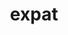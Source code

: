 ---
title: "expat"
layout: cache
categories: [package, develop]
meta: {"compilers": ["apple-clang@16.0.0", "cce@18.0.0", "gcc@10.5.0", "gcc@11.1.0", "gcc@11.4.0", "gcc@12.3.0", "gcc@12.4.0", "gcc@13.2.0", "gcc@13.3.0", "gcc@7.3.1", "gcc@7.5.0", "intel-oneapi-compilers@2024.1.0", "intel-oneapi-compilers@2025.1.0", "msvc@19.39.33523"], "num_specs": 40, "num_specs_by_stack": {"aws-pcluster-neoverse_v1": 2, "aws-pcluster-x86_64_v4": 4, "bootstrap-aarch64-darwin": 2, "bootstrap-x86_64-linux-gnu": 2, "build_systems": 2, "data-vis-sdk": 2, "developer-tools-aarch64-linux-gnu": 2, "developer-tools-darwin": 2, "developer-tools-x86_64_v3-linux-gnu": 2, "e4s": 2, "e4s-cray-rhel": 3, "e4s-neoverse-v2": 2, "e4s-oneapi": 3, "e4s-rocm-external": 2, "hep": 2, "ml-darwin-aarch64-mps": 2, "ml-linux-aarch64-cpu": 2, "ml-linux-aarch64-cuda": 2, "ml-linux-x86_64-cpu": 2, "ml-linux-x86_64-cuda": 2, "ml-linux-x86_64-rocm": 2, "radiuss": 2, "radiuss-aws": 2, "radiuss-aws-aarch64": 3, "root": 40, "tutorial": 4, "windows-vis": 3}, "oss": ["amzn2", "centos7", "rhel8", "sequoia", "ubuntu18.04", "ubuntu20.04", "ubuntu22.04", "ubuntu24.04", "windows10.0.20348"], "platforms": ["darwin", "linux", "windows"], "stacks": ["aws-pcluster-neoverse_v1", "aws-pcluster-x86_64_v4", "bootstrap-aarch64-darwin", "bootstrap-x86_64-linux-gnu", "build_systems", "data-vis-sdk", "developer-tools-aarch64-linux-gnu", "developer-tools-darwin", "developer-tools-x86_64_v3-linux-gnu", "e4s", "e4s-cray-rhel", "e4s-neoverse-v2", "e4s-oneapi", "e4s-rocm-external", "hep", "ml-darwin-aarch64-mps", "ml-linux-aarch64-cpu", "ml-linux-aarch64-cuda", "ml-linux-x86_64-cpu", "ml-linux-x86_64-cuda", "ml-linux-x86_64-rocm", "radiuss", "radiuss-aws", "radiuss-aws-aarch64", "root", "tutorial", "windows-vis"], "targets": ["aarch64", "neoverse_v1", "neoverse_v2", "x86_64", "x86_64_v3", "x86_64_v4"], "versions": ["2.7.1"]}
spec_details: [{"compiler": "gcc@11.4.0", "hash": "2h3bbs7upewx6fxcqaa5dmbb3b7rn6e7", "os": "ubuntu22.04", "platform": "linux", "size": "-", "stacks": ["e4s-neoverse-v2", "root"], "target": "neoverse_v2", "variants": ["build_system=autotools", "+libbsd"], "versions": ["2.7.1"]}, {"compiler": "msvc@19.39.33523", "hash": "4d7d2e63iai43lwcud4q5yfcn3f3jhko", "os": "windows10.0.20348", "platform": "windows", "size": "-", "stacks": ["root", "windows-vis"], "target": "x86_64", "variants": ["build_system=cmake", "build_type=Release", "generator=ninja", "~ipo", "~libbsd", "+shared"], "versions": ["2.7.1"]}, {"compiler": "gcc@7.3.1", "hash": "4jkuv7pyayw4luz53lmz4cwaqviozbn5", "os": "amzn2", "platform": "linux", "size": "-", "stacks": ["radiuss-aws-aarch64", "root"], "target": "aarch64", "variants": ["build_system=autotools", "+libbsd"], "versions": ["2.7.1"]}, {"compiler": "gcc@13.2.0", "hash": "6hsgi3zqua26ae2qzy44nlkbwrvlgwc2", "os": "ubuntu24.04", "platform": "linux", "size": "-", "stacks": ["ml-linux-aarch64-cpu", "ml-linux-aarch64-cuda", "root"], "target": "aarch64", "variants": ["build_system=autotools", "+libbsd"], "versions": ["2.7.1"]}, {"compiler": "gcc@12.3.0", "hash": "7or7fs3n43rdw7j2ziyrog5gl6d3zbfa", "os": "ubuntu22.04", "platform": "linux", "size": "-", "stacks": ["root", "tutorial"], "target": "x86_64_v3", "variants": ["build_system=autotools", "+libbsd"], "versions": ["2.7.1"]}, {"compiler": "intel-oneapi-compilers@2025.1.0", "hash": "adtlgq763gywizjt5overdtbysio74ny", "os": "ubuntu22.04", "platform": "linux", "size": "-", "stacks": ["e4s-oneapi", "root"], "target": "x86_64_v3", "variants": ["build_system=autotools", "+libbsd"], "versions": ["2.7.1"]}, {"compiler": "gcc@13.3.0", "hash": "airokxk5xdmfhumwi6hkx6bnprdmkg2q", "os": "rhel8", "platform": "linux", "size": "-", "stacks": ["developer-tools-aarch64-linux-gnu", "root"], "target": "aarch64", "variants": ["build_system=autotools", "+libbsd"], "versions": ["2.7.1"]}, {"compiler": "intel-oneapi-compilers@2024.1.0", "hash": "cg4g2qp6l6leg3unobylnfgn5r7ovi4n", "os": "amzn2", "platform": "linux", "size": "-", "stacks": ["aws-pcluster-x86_64_v4", "root"], "target": "x86_64_v4", "variants": ["build_system=autotools", "+libbsd"], "versions": ["2.7.1"]}, {"compiler": "apple-clang@16.0.0", "hash": "dsfvau6cyvrnxddihlmksoihtmrk2y6t", "os": "sequoia", "platform": "darwin", "size": "-", "stacks": ["bootstrap-aarch64-darwin", "developer-tools-darwin", "ml-darwin-aarch64-mps", "root"], "target": "aarch64", "variants": ["build_system=autotools", "~libbsd"], "versions": ["2.7.1"]}, {"compiler": "gcc@11.4.0", "hash": "euly5c47w3wumzokj7v2oviqa7547a3i", "os": "ubuntu22.04", "platform": "linux", "size": "-", "stacks": ["e4s-neoverse-v2", "root"], "target": "neoverse_v2", "variants": ["build_system=autotools", "+libbsd"], "versions": ["2.7.1"]}, {"compiler": "gcc@10.5.0", "hash": "f4khuyj2m244vec2ndp6q3y2iixnx6ka", "os": "centos7", "platform": "linux", "size": "-", "stacks": ["developer-tools-x86_64_v3-linux-gnu", "root"], "target": "x86_64_v3", "variants": ["build_system=autotools", "+libbsd"], "versions": ["2.7.1"]}, {"compiler": "gcc@12.4.0", "hash": "f4s42syhjtmtedpczqooajmh72njra2r", "os": "amzn2", "platform": "linux", "size": "-", "stacks": ["aws-pcluster-neoverse_v1", "root"], "target": "neoverse_v1", "variants": ["build_system=autotools", "+libbsd"], "versions": ["2.7.1"]}, {"compiler": "cce@18.0.0", "hash": "gu5463pibnupm4a4gasixfsgrjklbsf6", "os": "rhel8", "platform": "linux", "size": "-", "stacks": ["e4s-cray-rhel", "root"], "target": "x86_64_v3", "variants": ["build_system=autotools", "+libbsd"], "versions": ["2.7.1"]}, {"compiler": "gcc@13.2.0", "hash": "gwhyuq3dngvansrghix3qqg3cnvj2u5s", "os": "ubuntu24.04", "platform": "linux", "size": "-", "stacks": ["bootstrap-x86_64-linux-gnu", "ml-linux-x86_64-cpu", "ml-linux-x86_64-cuda", "ml-linux-x86_64-rocm", "root"], "target": "x86_64_v3", "variants": ["build_system=autotools", "+libbsd"], "versions": ["2.7.1"]}, {"compiler": "gcc@7.5.0", "hash": "h276sxe4ojo3wik6ddqbn2tygzvihltu", "os": "ubuntu18.04", "platform": "linux", "size": "-", "stacks": ["build_systems", "radiuss", "root"], "target": "x86_64_v3", "variants": ["build_system=autotools", "+libbsd"], "versions": ["2.7.1"]}, {"compiler": "gcc@7.5.0", "hash": "hk52kx2whijlhyvwq2mi3esozm5v5kmc", "os": "ubuntu18.04", "platform": "linux", "size": "-", "stacks": ["build_systems", "radiuss", "root"], "target": "x86_64_v3", "variants": ["build_system=autotools", "+libbsd"], "versions": ["2.7.1"]}, {"compiler": "gcc@7.3.1", "hash": "i52zyqwzgmfx2ntuw3oaykoeq2jlf6gz", "os": "amzn2", "platform": "linux", "size": "-", "stacks": ["radiuss-aws-aarch64", "root"], "target": "aarch64", "variants": ["build_system=autotools", "+libbsd"], "versions": ["2.7.1"]}, {"compiler": "intel-oneapi-compilers@2024.1.0", "hash": "iagpx34esgamt5ry76y7ykj7hoz3p4yp", "os": "amzn2", "platform": "linux", "size": "-", "stacks": ["aws-pcluster-x86_64_v4", "root"], "target": "x86_64_v3", "variants": ["build_system=autotools", "+libbsd"], "versions": ["2.7.1"]}, {"compiler": "cce@18.0.0", "hash": "jieuy5c2v33wsnp4rproctj52tv6yqlv", "os": "rhel8", "platform": "linux", "size": "-", "stacks": ["e4s-cray-rhel", "root"], "target": "x86_64_v3", "variants": ["build_system=autotools", "+libbsd"], "versions": ["2.7.1"]}, {"compiler": "gcc@11.1.0", "hash": "kdnip4vzwsqxbez3oarlv53rwppye7up", "os": "ubuntu20.04", "platform": "linux", "size": "-", "stacks": ["data-vis-sdk", "root"], "target": "x86_64_v3", "variants": ["build_system=autotools", "+libbsd"], "versions": ["2.7.1"]}, {"compiler": "cce@18.0.0", "hash": "lnsga5qg2f6rpgf6qa5oabh3yse5e6b7", "os": "rhel8", "platform": "linux", "size": "-", "stacks": ["e4s-cray-rhel", "root"], "target": "x86_64_v3", "variants": ["build_system=autotools", "+libbsd"], "versions": ["2.7.1"]}, {"compiler": "gcc@11.1.0", "hash": "m3inyjhzsdeht74qu5kr5gd4iexnmhez", "os": "ubuntu20.04", "platform": "linux", "size": "-", "stacks": ["data-vis-sdk", "root"], "target": "x86_64_v3", "variants": ["build_system=autotools", "+libbsd"], "versions": ["2.7.1"]}, {"compiler": "intel-oneapi-compilers@2024.1.0", "hash": "mhbjleny66456vmcoiypvehuxwblb2wl", "os": "amzn2", "platform": "linux", "size": "-", "stacks": ["aws-pcluster-x86_64_v4", "root"], "target": "x86_64_v4", "variants": ["build_system=autotools", "+libbsd"], "versions": ["2.7.1"]}, {"compiler": "gcc@7.3.1", "hash": "mydbnyhnlz7zhf7b3vip3tzdxm3beirq", "os": "amzn2", "platform": "linux", "size": "-", "stacks": ["radiuss-aws", "root"], "target": "x86_64_v3", "variants": ["build_system=autotools", "+libbsd"], "versions": ["2.7.1"]}, {"compiler": "gcc@13.2.0", "hash": "mzqfcrlv5wm5htd2muj6ikoe722xxwe2", "os": "ubuntu24.04", "platform": "linux", "size": "-", "stacks": ["bootstrap-x86_64-linux-gnu", "ml-linux-x86_64-cpu", "ml-linux-x86_64-cuda", "ml-linux-x86_64-rocm", "root"], "target": "x86_64_v3", "variants": ["build_system=autotools", "+libbsd"], "versions": ["2.7.1"]}, {"compiler": "gcc@12.3.0", "hash": "p6sqciysqusffc7pr3hpxzxuufweetzk", "os": "ubuntu22.04", "platform": "linux", "size": "-", "stacks": ["root", "tutorial"], "target": "x86_64_v3", "variants": ["build_system=autotools", "+libbsd"], "versions": ["2.7.1"]}, {"compiler": "intel-oneapi-compilers@2025.1.0", "hash": "ppajiihswjgqwllg77ih5ngzlqqvlwiy", "os": "ubuntu22.04", "platform": "linux", "size": "-", "stacks": ["e4s-oneapi", "root"], "target": "x86_64_v3", "variants": ["build_system=autotools", "+libbsd"], "versions": ["2.7.1"]}, {"compiler": "gcc@7.3.1", "hash": "qmmjtgjva5ltugyollpxpgxvyyqezgog", "os": "amzn2", "platform": "linux", "size": "-", "stacks": ["radiuss-aws-aarch64", "root"], "target": "aarch64", "variants": ["build_system=autotools", "+libbsd"], "versions": ["2.7.1"]}, {"compiler": "gcc@11.4.0", "hash": "rwxzlfi36zfw66iz4xsss7d3ce47sfmt", "os": "ubuntu22.04", "platform": "linux", "size": "-", "stacks": ["e4s", "e4s-rocm-external", "hep", "root", "tutorial"], "target": "x86_64_v3", "variants": ["build_system=autotools", "+libbsd"], "versions": ["2.7.1"]}, {"compiler": "intel-oneapi-compilers@2024.1.0", "hash": "tauxgtprmf7w7qg6uqjqnz5xgvbtdpli", "os": "amzn2", "platform": "linux", "size": "-", "stacks": ["aws-pcluster-x86_64_v4", "root"], "target": "x86_64_v3", "variants": ["build_system=autotools", "+libbsd"], "versions": ["2.7.1"]}, {"compiler": "gcc@12.4.0", "hash": "teebqukq7xj5axgpvqxb2kczpmkk3mbe", "os": "amzn2", "platform": "linux", "size": "-", "stacks": ["aws-pcluster-neoverse_v1", "root"], "target": "neoverse_v1", "variants": ["build_system=autotools", "+libbsd"], "versions": ["2.7.1"]}, {"compiler": "msvc@19.39.33523", "hash": "u47yuxk67ndcypauy33tmecniipackmj", "os": "windows10.0.20348", "platform": "windows", "size": "-", "stacks": ["root", "windows-vis"], "target": "x86_64", "variants": ["build_system=cmake", "build_type=Release", "generator=ninja", "~ipo", "~libbsd", "+shared"], "versions": ["2.7.1"]}, {"compiler": "msvc@19.39.33523", "hash": "ulvlhkkb5n6f4x77fbz7e5p6e2ld7loe", "os": "windows10.0.20348", "platform": "windows", "size": "-", "stacks": ["root", "windows-vis"], "target": "x86_64", "variants": ["build_system=cmake", "build_type=Release", "generator=ninja", "~ipo", "~libbsd", "+shared"], "versions": ["2.7.1"]}, {"compiler": "apple-clang@16.0.0", "hash": "utdqzd4bjesvcv5cx4hgjflajhkikt6l", "os": "sequoia", "platform": "darwin", "size": "-", "stacks": ["bootstrap-aarch64-darwin", "developer-tools-darwin", "ml-darwin-aarch64-mps", "root"], "target": "aarch64", "variants": ["build_system=autotools", "~libbsd"], "versions": ["2.7.1"]}, {"compiler": "intel-oneapi-compilers@2025.1.0", "hash": "w24ympkr7syahspj5qlivyphr4trbrli", "os": "ubuntu22.04", "platform": "linux", "size": "-", "stacks": ["e4s-oneapi", "root"], "target": "x86_64_v3", "variants": ["build_system=autotools", "+libbsd"], "versions": ["2.7.1"]}, {"compiler": "gcc@13.2.0", "hash": "wwtc6v453r4of57knjdx7vj3zh7jskc4", "os": "ubuntu24.04", "platform": "linux", "size": "-", "stacks": ["ml-linux-aarch64-cpu", "ml-linux-aarch64-cuda", "root"], "target": "aarch64", "variants": ["build_system=autotools", "+libbsd"], "versions": ["2.7.1"]}, {"compiler": "gcc@10.5.0", "hash": "x75bi6zf6blqo6gooefsvh6qlgn77jt2", "os": "centos7", "platform": "linux", "size": "-", "stacks": ["developer-tools-x86_64_v3-linux-gnu", "root"], "target": "x86_64_v3", "variants": ["build_system=autotools", "+libbsd"], "versions": ["2.7.1"]}, {"compiler": "gcc@7.3.1", "hash": "x7ykegdjayp6hbqx2ukumkvudz43ngs3", "os": "amzn2", "platform": "linux", "size": "-", "stacks": ["radiuss-aws", "root"], "target": "x86_64_v3", "variants": ["build_system=autotools", "+libbsd"], "versions": ["2.7.1"]}, {"compiler": "gcc@13.3.0", "hash": "xqtouqayeriyoboef6fpsdopg2ekpeth", "os": "rhel8", "platform": "linux", "size": "-", "stacks": ["developer-tools-aarch64-linux-gnu", "root"], "target": "aarch64", "variants": ["build_system=autotools", "+libbsd"], "versions": ["2.7.1"]}, {"compiler": "gcc@11.4.0", "hash": "yg73z3qh2f6mrxah5p3hc4kefixfslv3", "os": "ubuntu22.04", "platform": "linux", "size": "-", "stacks": ["e4s", "e4s-rocm-external", "hep", "root", "tutorial"], "target": "x86_64_v3", "variants": ["build_system=autotools", "+libbsd"], "versions": ["2.7.1"]}]
---